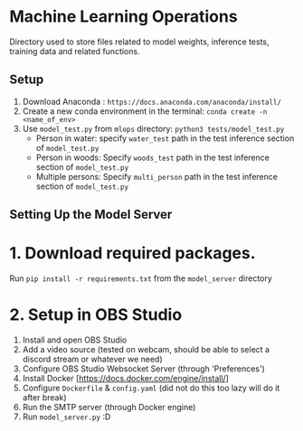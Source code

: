 # Machine Learning Operations
Directory used to store files related to model weights, inference tests, training data and related functions.

## Setup
1. Download Anaconda : `https://docs.anaconda.com/anaconda/install/`
2. Create a new conda environment in the terminal: `conda create -n <name_of_env>`
3. Use `model_test.py` from `mlops` directory: `python3 tests/model_test.py`
    - Person in water: specify `water_test` path in the test inference section of `model_test.py`
    - Person in woods: Specify `woods_test` path in the test inference section of `model_test.py`
    - Multiple persons: Specify `multi_person` path in the test inference section of `model_test.py`


## Setting Up the Model Server

# 1. Download required packages.
Run `pip install -r requirements.txt` from the `model_server` directory

# 2. Setup in OBS Studio
1. Install and open OBS Studio
2. Add a video source (tested on webcam, should be able to select a discord stream or whatever we need)
3. Configure OBS Studio Websocket Server (through 'Preferences')
4. Install Docker [https://docs.docker.com/engine/install/]
5. Configure `Dockerfile` & `config.yaml` (did not do this too lazy will do it after break)
6. Run the SMTP server (through Docker engine)
7. Run `model_server.py` :D